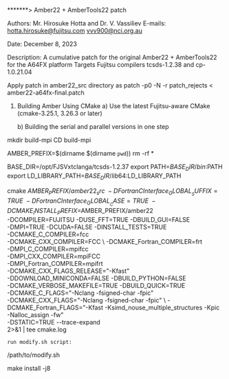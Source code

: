 *******> Amber22 + AmberTools22 patch

 Authors: Mr. Hirosuke Hotta and Dr. V. Vassiliev
 E-mails: hotta.hirosuke@fujitsu.com
          vvv900@nci.org.au

 Date: December 8, 2023

 Description: A cumulative patch for the original Amber22 + AmberTools22 for the A64FX platform
              Targets Fujitsu compilers tcsds-1.2.38 and cp-1.0.21.04

 Apply patch in amber22_src directory as 
	patch -p0 -N -r patch_rejects < amber22-a64fx-final.patch

1) Building Amber Using CMake
	a) Use the latest Fujitsu-aware CMake (cmake-3.25.1, 3.26.3 or later)

	b) Building the serial and parallel versions in one step

mkdir build-mpi	
CD build-mpi

AMBER_PREFIX=$(dirname $(dirname `pwd`))
rm -rf *

BASE_DIR=/opt/FJSVxtclanga/tcsds-1.2.37
export PATH=$BASE_DIR/bin:$PATH
export LD_LIBRARY_PATH=$BASE_DIR/lib64:$LD_LIBRARY_PATH

cmake $AMBER_PREFIX/amber22_src \
  -DFortranCInterface_GLOBAL__SUFFIX=TRUE \
  -DFortranCInterface_GLOBAL__CASE=TRUE \
  -DCMAKE_INSTALL_PREFIX=$AMBER_PREFIX/amber22 \
  -DCOMPILER=FUJITSU -DUSE_FFT=TRUE -DBUILD_GUI=FALSE \
  -DMPI=TRUE -DCUDA=FALSE -DINSTALL_TESTS=TRUE \
  -DCMAKE_C_COMPILER=fcc \
  -DCMAKE_CXX_COMPILER=FCC \ 
  -DCMAKE_Fortran_COMPILER=frt \
  -DMPI_C_COMPILER=mpifcc \
  -DMPI_CXX_COMPILER=mpiFCC \
  -DMPI_Fortran_COMPILER=mpifrt \
  -DCMAKE_CXX_FLAGS_RELEASE="-Kfast" \
  -DDOWNLOAD_MINICONDA=FALSE -DBUILD_PYTHON=FALSE \
  -DCMAKE_VERBOSE_MAKEFILE=TRUE -DBUILD_QUICK=TRUE \
  -DCMAKE_C_FLAGS="-Nclang -fsigned-char -fpic" \
  -DCMAKE_CXX_FLAGS="-Nclang -fsigned-char -fpic" \ 
  -DCMAKE_Fortran_FLAGS="-Kfast -Ksimd_nouse_multiple_structures -Kpic -Nalloc_assign -fw" \
  -DSTATIC=TRUE --trace-expand \
  2>&1 | tee cmake.log

	run modify.sh script:

/path/to/modify.sh

make install -j8
